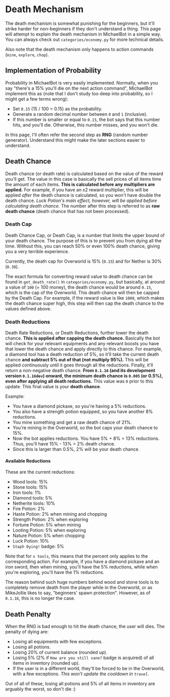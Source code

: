 # Death Mechanism

The death mechanism is somewhat punishing for the beginners, but it'll strike harder for non-beginners if they don't understand a thing. This page will attempt to explain the death mechanism in MichaelBot in a simple way. You can always check out `categories/economy.py` for more technical details.

Also note that the death mechanism only happens to action commands (`mine`, `explore`, `chop`).

## Implementation of Probability

Probability in MichaelBot is very easily implemented. Normally, when you say "there's a 15% you'll die on the next action command", MichaelBot implement this as (note that I don't study too deep into probability, so I might get a few terms wrong):

- Set `0.15` (15 / 100 = 0.15) as the probability.
- Generate a random decimal number between `0` and `1` (inclusive).
- If this number is smaller or equal to `0.15`, the bot says that this number hits, and you'll die. Otherwise, this number misses, and you won't die.

In this page, I'll often refer the second step as **RNG** (random number generator). Understand this might make the later sections easier to understand.

## Death Chance

Death chance (or death rate) is calculated based on the value of the reward you'll get. The value in this case is basically the sell prices of all items time the amount of each items. **This is calculated before any multipliers are applied.** For example, if you have an x2 reward multiplier, this will be applied *after* the death chance is calculated, so you won't have double the death chance. *Luck Potion's main effect, however, will be applied before calculating death chance.* The number after this step is referred to as **raw death chance** (death chance that has not been processed).

### Death Cap

Death Chance Cap, or Death Cap, is a number that limits the upper bound of your death chance. The purpose of this is to prevent you from dying all the time. Without this, you can reach 50% or even 100% death chance, giving you a very terrible experience.

Currently, the death cap for Overworld is 15% (`0.15`) and for Nether is 30% (`0.30`).

The exact formula for converting reward value to death chance can be found in `get_death_rate()` in `categories/economy.py`, but basically, at around a value of `100` (= 100 money), the death chance would be around `0.15`, which is the cap of the Overworld. This death chance will then be capped by the Death Cap. For example, if the reward value is like `1000`, which makes the death chance super high, this step will then cap the death chance to the values defined above.

### Death Reductions

Death Rate Reductions, or Death Reductions, further lower the death chance. **This is applied after capping the death chance.** Basically the bot will check for your relevant equipments and any relevant boosts you have that lower the death chance and apply directly to this chance. For example, a diamond tool has a death reduction of 5%, so it'll take the current death chance **and subtract 5% out of that (not multiply 95%).** This will be applied continuously until it goes through all the reductions. Finally, it'll return a non-negative death chance. **From `0.1.16` (and its development version `0.1.16dev`) onward, the minimum death chance is `0.005` (or 0.5%), even after applying all death reductions.** This value was `0` prior to this update. This final value is your **death chance**.

Example:

- You have a diamond pickaxe, so you're having a 5% reductions.
- You also have a strength potion equipped, so you have another 8% reductions.
- You mine something and get a raw death chance of 21%.
- You're mining in the Overworld, so the bot caps your death chance to 15%.
- Now the bot applies reductions. You have 5% + 8% = 13% reductions. Thus, you'll have 15% - 13% = 2% death chance.
- Since this is larger than 0.5%, 2% will be your death chance.

#### Available Reductions

These are the current reductions:

- Wood tools: 15%
- Stone tools: 15%
- Iron tools: 1%
- Diamond tools: 5%
- Netherite tools: 10%
- Fire Potion: 2%
- Haste Potion: 2% when mining and chopping
- Strength Potion: 2% when exploring
- Fortune Potion: 5% when mining
- Looting Potion: 5% when exploring
- Nature Potion: 5% when chopping
- Luck Potion: 10%
- `Staph Dying!` badge: 5%

Note that for `x tools`, this means that the percent only applies to the corresponding action. For example, if you have a diamond pickaxe and an iron sword, then when mining, you'll have the 5% reductions, while when you're exploring, you'll have the 1% reductions.

The reason behind such huge numbers behind wood and stone tools is to completely remove death from the player while in the Overworld, or as MikeJollie likes to say, "beginners' spawn protection". However, as of `0.1.16`, this is no longer the case.

## Death Penalty

When the RNG is bad enough to hit the death chance, the user will dies. The penalty of dying are:

- Losing all equipments with few exceptions.
- Losing all potions.
- Losing 20% of current balance (rounded up).
- Losing 5% (2% if `How are you still sane?` badge is acquired) of all items in inventory (rounded up).
- If the user is in a different world, they'll be forced to be in the Overworld, with a few exceptions. *This won't update the cooldown in `travel`*.

Out of all of these, losing all potions and 5% of all items in inventory are arguably the worst, so don't die :)

